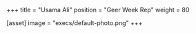 +++
title = "Usama Ali"
position = "Geer Week Rep"
weight = 80

[asset]
image = "execs/default-photo.png"
+++
